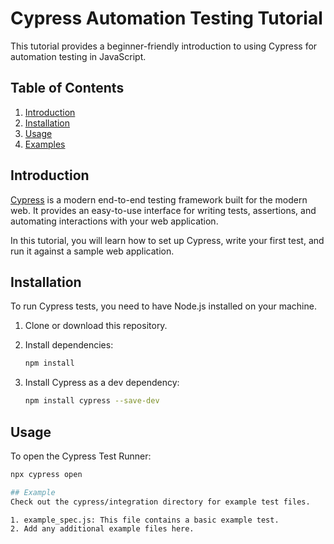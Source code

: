 # Cypress Automation Testing Tutorial

This tutorial provides a beginner-friendly introduction to using Cypress for automation testing in JavaScript.

## Table of Contents

1. [Introduction](#introduction)
2. [Installation](#installation)
3. [Usage](#usage)
4. [Examples](#examples)

## Introduction

[Cypress](https://www.cypress.io/) is a modern end-to-end testing framework built for the modern web. It provides an easy-to-use interface for writing tests, assertions, and automating interactions with your web application.

In this tutorial, you will learn how to set up Cypress, write your first test, and run it against a sample web application.

## Installation

To run Cypress tests, you need to have Node.js installed on your machine.

1. Clone or download this repository.

2. Install dependencies:

    ```bash
    npm install
    ```

3. Install Cypress as a dev dependency:

    ```bash
    npm install cypress --save-dev
    ```

## Usage

To open the Cypress Test Runner:

```bash
npx cypress open

## Example
Check out the cypress/integration directory for example test files.

1. example_spec.js: This file contains a basic example test.
2. Add any additional example files here.

